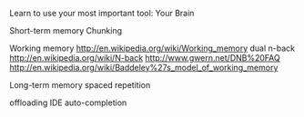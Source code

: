 Learn to use your most important tool: Your Brain

Short-term memory
    Chunking

Working memory
http://en.wikipedia.org/wiki/Working_memory
dual n-back
http://en.wikipedia.org/wiki/N-back
http://www.gwern.net/DNB%20FAQ
http://en.wikipedia.org/wiki/Baddeley%27s_model_of_working_memory


Long-term memory
    spaced repetition

offloading
IDE auto-completion
